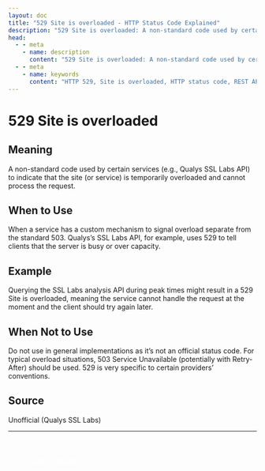```yaml
---
layout: doc
title: "529 Site is overloaded - HTTP Status Code Explained"
description: "529 Site is overloaded: A non-standard code used by certain services (e.g., Qualys SSL Labs API) to indicate that the site (or service) is temporarily overlo..."
head:
  - - meta
    - name: description
      content: "529 Site is overloaded: A non-standard code used by certain services (e.g., Qualys SSL Labs API) to indicate that the site (or service) is temporarily overlo..."
  - - meta
    - name: keywords
      content: "HTTP 529, Site is overloaded, HTTP status code, REST API, web development"
---
```


# 529 Site is overloaded

## Meaning

A non-standard code used by certain services (e.g., Qualys SSL Labs API) to indicate that the site (or service) is temporarily overloaded and cannot process the request.

## When to Use

When a service has a custom mechanism to signal overload separate from the standard 503. Qualys’s SSL Labs API, for example, uses 529 to tell clients that the server is busy or over capacity.

## Example

Querying the SSL Labs analysis API during peak times might result in a 529 Site is overloaded, meaning the service cannot handle the request at the moment and the client should try again later.

## When Not to Use

Do not use in general implementations as it’s not an official status code. For typical overload situations, 503 Service Unavailable (potentially with Retry-After) should be used. 529 is very specific to certain providers’ conventions.

## Source

Unofficial (Qualys SSL Labs)

---

<div style="margin-top: 40px;">
  <a href="/http-codes/" style="display: inline-block; padding: 12px 24px; background: hsl(var(--primary)); color: white; text-decoration: none; border-radius: var(--radius); font-weight: 500; transition: all 0.2s ease;">← Back to Search</a>
</div>
